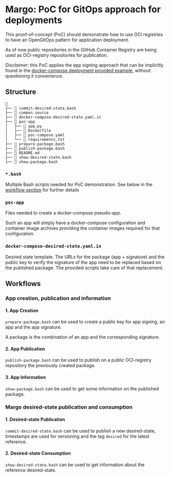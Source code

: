 # Margo: PoC for GitOps approach for deployments

This proof-of-concept (PoC) should demonstrate how to use OCI registries to have an OpenGitOps pattern for application deployment.

As of now public repositories in the GitHub Container Registry are being used as OCI-registry repositories for publication.

_Disclaimer_: this PoC applies the app signing approach that can be implicitly found in the [docker-compose deployment provided example](https://specification.margo.org/margo-api-reference/workload-api/desired-state-api/desired-state/#example-standalone-device-application-deployment-specification), without questioning it convenience.

## Structure

```
 
├──  commit-desired-state.bash
├──  common.source
├──  docker-compose-desired-state.yaml.in
├──  poc-app
│   ├──  app.py
│   ├──  Dockerfile
│   ├──  poc-compose.yaml
│   └──  requirements.txt
├──  prepare-package.bash
├──  publish-package.bash
├── 󰂺 README.md
├──  show-desired-state.bash
├──  show-package.bash
```

### `*.bash`

Multiple Bash scripts needed for PoC demonstration.
See below in the [workflow section](#workflows) for further details

### `poc-app`

Files needed to create a docker-compose pseudo-app.

Such an app will simply have a docker-compose configuration and container image archives providing the container images required for that configuration.

### `docker-compose-desired-state.yaml.in`

Desired state template.
The URLs for the package (app + signature) and the public key to verify the signature of the app need to be replaced based on the published package.
The provided scripts take care of that replacement.

## Workflows

### App creation, publication and information

#### 1. App Creation

`prepare-package.bash` can be used to create a public key for app signing, an app and the app signature.

A package is the combination of an app and the corresponding signature.

#### 2. App Publication

`publish-package.bash` can be used to publish on a public OCI-registry repository the previously created package.

#### 3. App Information

`show-package.bash` can be used to get some information on the published package.

### Margo desired-state publication and consumption

#### 1. Desired-state Publication

`commit-desired-state.bash` can be used to publish a new desired-state, timestamps are used for versioning and the tag `desired` for the latest reference.

#### 2. Desired-state Consumption

`show-desired-state.bash` can be used to get information about the reference desired-state.

